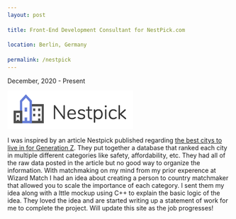```yaml
---
layout: post

title: Front-End Development Consultant for NestPick.com

location: Berlin, Germany

permalink: /nestpick
---
```


December, 2020 - Present



![img](https://raw.githubusercontent.com/bencampa/ben_site/master/images/nest.png)





I was inspired by an article Nestpick published regarding <a href="https://www.nestpick.com/generation-z-city-index-2019/"> the best citys to live in for Generation Z</a>. They put together a database that ranked each city in multiple different categories like safety, affordability, etc. They had all of the raw data posted in the article but no good way to organize the information. With matchmaking on my mind from my prior experence at Wizard Match I had an idea about creating a person to country matchmaker that allowed you to scale the importance of each category. I sent them my idea along with a lttle mockup using C++ to explain the basic logic of the idea. They loved the idea and are started writing up a statement of work for me to complete the project. Will update this site as the job progresses!